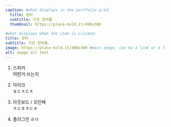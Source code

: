 ```yaml
---
caption: #what displays in the portfolio grid:
  title: 장비
  subtitle: 가진 장비들
  thumbnail: https://place-hold.it/400x300
  
#what displays when the item is clicked:
title: 장비
subtitle: 가진 장비들.
image: https://place-hold.it/400x300 #main image, can be a link or a file in assets/img/portfolio
alt: image alt text
---
```



1. 스피커  
  어떤거 쓰는지  

2. 마이크  
  ㅍㄷㅈㄷㅈ

3. 아웃보드 / 오인페  
  ㅈㄷㅎㅈㄷㅎ  

4. 플러그인
  ㄹㅇ
